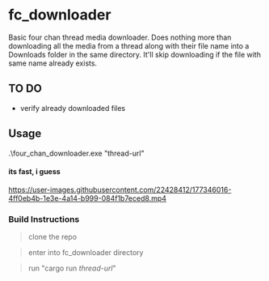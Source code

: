 # fc_downloader
Basic four chan thread media downloader. Does nothing more than downloading all the media from a thread along with their file name into a Downloads 
folder in the same directory. It'll skip downloading if the file with same name already exists.

## TO DO
- verify already downloaded files 

## Usage 
.\four_chan_downloader.exe "thread-url"

#### its fast, i guess

https://user-images.githubusercontent.com/22428412/177346016-4ff0eb4b-1e3e-4a14-b999-084f1b7eced8.mp4


### Build Instructions
>clone the repo 

>enter into fc_downloader directory

> run "cargo run *thread-url*"
